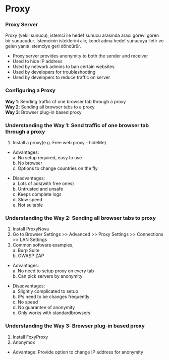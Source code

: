 # Proxy 

### Proxy Server
Proxy (vekil sunucu), istemci ile hedef sunucu arasında aracı görevi gören bir sunucudur. İstemcinin isteklerini alır, kendi adına hedef sunucuya iletir ve gelen yanıtı istemciye geri döndürür.

- Proxy server provides anonymity to both the sender and receiver
- Used to hide IP address
- Used by network admins to ban certain websites
- Used by developers for troubleshooting
- Used by developers to reduce traffic on server

### Configuring a Proxy

**Way 1**: Sending traffic of one browser tab through a proxy\
**Way 2**: Sending all browser tabs to a proxy\
**Way 3**: Browser plug-in based proxy

### Understanding the Way 1: Send traffic of one browser tab through a proxy

1. Install a proxy(e.g. Free web proxy - hideMe)
- Advantages:\
   a. No setup required, easy to use\
   b. No browser\
   c. Options to change countries on the fly
   
- Disadvantages:\
   a. Lots of ads(with free ones)\
   b. Untrusted and unsafe\
   c. Keeps complete logs\
   d. Slow speed\
   e. Not suitable
   
### Understanding the Way 2: Sending all browser tabs to proxy

1. Install ProxyNova
2. Go to Browser Settings >> Advanced >> Proxy Settings >> Connections >> LAN Settings
3. Common software examples,\
    a. Burp Suite\
    b. OWASP ZAP

- Advantages:\
   a. No need to setup proxy on every tab\
   b. Can pick servers by anonymity
   
- Disadvantages:\
   a. Slightly complicated to setup\
   b. IPs need to be changes frequently\
   c. No speed\
   d. No guarantee of anonymity\
   e. Only works with standardbrowsers
   
### Understanding the Way 3: Browser plug-in based proxy

1. Install FoxyProxy
2. Anonymox

- Advantage: Provide option to change IP address for anonymity
